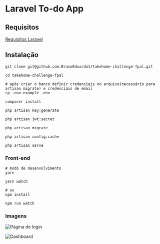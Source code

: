 # Laravel To-do App

## Requisitos

[Requisitos Laravel](https://laravel.com/docs/7.x#server-requirements)

## Instalação

```
git clone git@github.com:BrunoEduardo1/takehome-challenge-fpal.git

cd takehome-challenge-fpal

# após criar o banco definir credenciais no arquivo(necessário para artisan migrate) e credenciais de email
cp .env.example .env

composer install

php artisan key:generate

php artisan jwt:secret

php artisan migrate

php artisan config:cache

php artisan serve

```

### Front-end

```
# modo de desenvolvimento
yarn

yarn watch

# ou
npm install

npm run watch

```

### Imagens

![Página de login](https://i.imgur.com/9mJD9YN.png)

![Dashboard](https://i.imgur.com/8nPpgS8.png)
